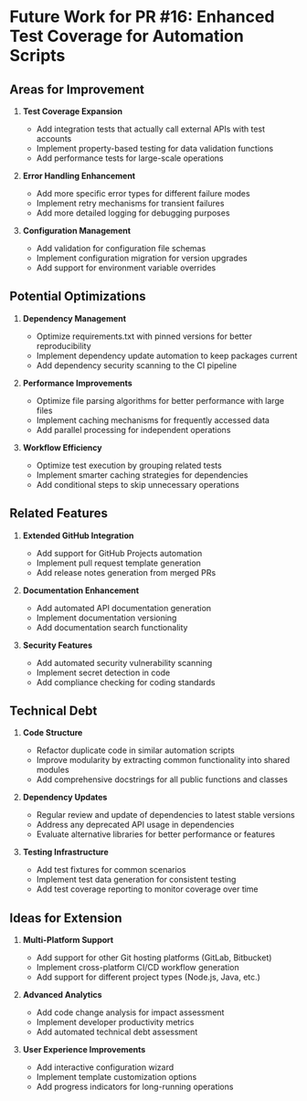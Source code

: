 # Future Work for PR #16: Enhanced Test Coverage for Automation Scripts

## Areas for Improvement

1. **Test Coverage Expansion**
   - Add integration tests that actually call external APIs with test accounts
   - Implement property-based testing for data validation functions
   - Add performance tests for large-scale operations

2. **Error Handling Enhancement**
   - Add more specific error types for different failure modes
   - Implement retry mechanisms for transient failures
   - Add more detailed logging for debugging purposes

3. **Configuration Management**
   - Add validation for configuration file schemas
   - Implement configuration migration for version upgrades
   - Add support for environment variable overrides

## Potential Optimizations

1. **Dependency Management**
   - Optimize requirements.txt with pinned versions for better reproducibility
   - Implement dependency update automation to keep packages current
   - Add dependency security scanning to the CI pipeline

2. **Performance Improvements**
   - Optimize file parsing algorithms for better performance with large files
   - Implement caching mechanisms for frequently accessed data
   - Add parallel processing for independent operations

3. **Workflow Efficiency**
   - Optimize test execution by grouping related tests
   - Implement smarter caching strategies for dependencies
   - Add conditional steps to skip unnecessary operations

## Related Features

1. **Extended GitHub Integration**
   - Add support for GitHub Projects automation
   - Implement pull request template generation
   - Add release notes generation from merged PRs

2. **Documentation Enhancement**
   - Add automated API documentation generation
   - Implement documentation versioning
   - Add documentation search functionality

3. **Security Features**
   - Add automated security vulnerability scanning
   - Implement secret detection in code
   - Add compliance checking for coding standards

## Technical Debt

1. **Code Structure**
   - Refactor duplicate code in similar automation scripts
   - Improve modularity by extracting common functionality into shared modules
   - Add comprehensive docstrings for all public functions and classes

2. **Dependency Updates**
   - Regular review and update of dependencies to latest stable versions
   - Address any deprecated API usage in dependencies
   - Evaluate alternative libraries for better performance or features

3. **Testing Infrastructure**
   - Add test fixtures for common scenarios
   - Implement test data generation for consistent testing
   - Add test coverage reporting to monitor coverage over time

## Ideas for Extension

1. **Multi-Platform Support**
   - Add support for other Git hosting platforms (GitLab, Bitbucket)
   - Implement cross-platform CI/CD workflow generation
   - Add support for different project types (Node.js, Java, etc.)

2. **Advanced Analytics**
   - Add code change analysis for impact assessment
   - Implement developer productivity metrics
   - Add automated technical debt assessment

3. **User Experience Improvements**
   - Add interactive configuration wizard
   - Implement template customization options
   - Add progress indicators for long-running operations